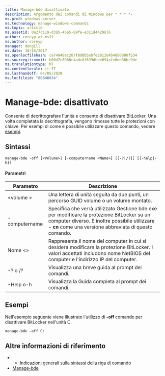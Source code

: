 ```yaml
---
title: Manage-bde disattivato
description: Argomento dei comandi di Windows per * * * *-
ms.prod: windows-server
ms.technology: manage-windows-commands
ms.topic: article
ms.assetid: 0a27c119-d385-45e5-89fe-e311d4429876
author: coreyp-at-msft
ms.author: coreyp
manager: dongill
ms.date: 10/16/2017
ms.openlocfilehash: ca74049ac287f8d0bbabfe281284b4650880f534
ms.sourcegitcommit: b00d7c8968c4adc8f699dbee694afe6ed36bc9de
ms.translationtype: MT
ms.contentlocale: it-IT
ms.lasthandoff: 04/08/2020
ms.locfileid: "80840034"
---
```

# <a name="manage-bde-off"></a>Manage-bde: disattivato



Consente di decrittografare l'unità e consente di disattivare BitLocker. Una volta completata la decrittografia, vengono rimosse tutte le protezioni con chiave. Per esempi di come è possibile utilizzare questo comando, vedere [esempi](#BKMK_Examples).

## <a name="syntax"></a>Sintassi

```
manage-bde -off [<Volume>] [-computername <Name>] [{-?|/?}] [{-help|-h}]
```

#### <a name="parameters"></a>Parametri

|Parametro|Descrizione|
|---------|-----------|
|\<volume >|Una lettera di unità seguita da due punti, un percorso GUID volume o un volume montato.|
|-computername|Specifica che verrà utilizzato Gestione bde.exe per modificare la protezione BitLocker su un computer diverso. È inoltre possibile utilizzare **- cn** come una versione abbreviata di questo comando.|
|Nome \<>|Rappresenta il nome del computer in cui si desidera modificare la protezione BitLocker. I valori accettati includono nome NetBIOS del computer e l'indirizzo IP del computer.|
|-? o /?|Visualizza una breve guida al prompt dei comandi.|
|-Help o-h|Visualizza la Guida completa al prompt dei comandi.|

## <a name="examples"></a><a name=BKMK_Examples></a>Esempi

Nell'esempio seguente viene illustrato l'utilizzo di **-off** comando per disattivare BitLocker nell'unità C.
```
manage-bde –off C:
```

## <a name="additional-references"></a>Altre informazioni di riferimento

-   - [Indicazioni generali sulla sintassi della riga di comando](command-line-syntax-key.md)
-   [Manage-bde](manage-bde.md)
